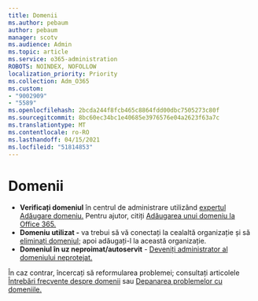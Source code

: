 ```yaml
---
title: Domenii
ms.author: pebaum
author: pebaum
manager: scotv
ms.audience: Admin
ms.topic: article
ms.service: o365-administration
ROBOTS: NOINDEX, NOFOLLOW
localization_priority: Priority
ms.collection: Adm_O365
ms.custom:
- "9002909"
- "5589"
ms.openlocfilehash: 2bcda244f8fcb465c8864fdd00dbc7505273c80f
ms.sourcegitcommit: 8bc60ec34bc1e40685e3976576e04a2623f63a7c
ms.translationtype: MT
ms.contentlocale: ro-RO
ms.lasthandoff: 04/15/2021
ms.locfileid: "51814853"
---
```

# <a name="domains"></a>Domenii

- **Verificați domeniul** în centrul de administrare utilizând [expertul Adăugare domeniu.](https://admin.microsoft.com/Adminportal#/Domains/Wizard) Pentru ajutor, citiți [Adăugarea unui domeniu la Office 365.](https://docs.microsoft.com/microsoft-365/admin/setup/add-domain?view=o365-worldwide)
- **Domeniu utilizat -** va trebui să vă conectați la cealaltă organizație și să [eliminați domeniul;](https://docs.microsoft.com/microsoft-365/admin/get-help-with-domains/remove-a-domain?view=o365-worldwide) apoi adăugați-l la această organizație.
- **Domeniul în uz neproimat/autoservit**  -  [Deveniți administrator al domeniului neprotejat.](https://docs.microsoft.com/azure/active-directory/users-groups-roles/domains-admin-takeover)

În caz contrar, încercați să reformularea problemei; consultați articolele [Întrebări frecvente despre domenii](https://docs.microsoft.com/microsoft-365/admin/setup/domains-faq?view=o365-worldwide) sau [Depanarea problemelor cu domeniile.](https://docs.microsoft.com/microsoft-365/admin/get-help-with-domains/find-and-fix-issues?view=o365-worldwide)
